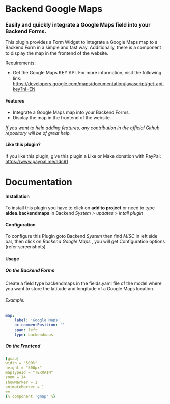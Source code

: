 Backend Google Maps
=============

### Easily and quickly integrate a Google Maps field into your Backend Forms.

This plugin provides a Form Widget to integrate a Google Maps map to a Backend Form in a simple and fast way. Additionally, there is a component to display the map in the frontend of the website.

Requirements:
* Get the Google Maps KEY API. For more information, visit the following link: https://developers.google.com/maps/documentation/javascript/get-api-key?hl=EN

#### Features
* Integrate a Google Maps map into your Backend Forms.
* Display the map in the frontend of the website.

*If you want to help adding features, any contribution in the official Github repository will be of great help.*

#### Like this plugin?
If you like this plugin, give this plugin a Like or Make donation with PayPal: https://www.paypal.me/adc91

# Documentation

#### Installation
To install this plugin you have to click on __add to project__ or need to type __aldea.backendmaps__ in Backend *System > updates > intall plugin*

#### Configuration
To configure this Plugin goto Backend *System* then find *MISC* in left side bar, then click on *Backend Google Maps* , you will get Configuration options (refer screenshots)

#### Usage

##### On the Backend Forms
Create a field type backendmaps in the fields.yaml file of the model where you want to store the latitude and longitude of a Google Maps location.

###### Example:
```yaml
map:
    label: 'Google Maps'
    oc.commentPosition: ''
    span: left
    type: backendmaps
```

##### On the Frontend
```yaml
[gmap]
width = "500%"
height = "500px"
mapTypeId = "TERRAIN"
zoom = 14
showMarker = 1
animateMarker = 1
==
{% component 'gmap' %}
```